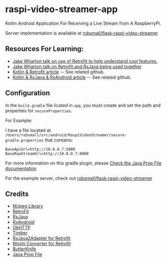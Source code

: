 # raspi-video-streamer-app
Kotlin Android Application For Receiving a Live Stream from A RaspberryPi.

Server implementation is available at [robsmall/flask-raspi-video-streamer](https://github.com/robsmall/flask-raspi-video-streamer)

Resources For Learning:
-----------------------
- [Jake Wharton talk on use of Retrofit to help understand cool features.](http://jakewharton.com/making-retrofit-work-for-you-ohio/)
- [Jake Wharton talk on Retrofit and RxJava being used together](http://jakewharton.com/retrofit-and-rxjava/)
- [Kotlin & Retrofit article](https://android.jlelse.eu/keddit-part-6-api-retrofit-kotlin-d309074af0) -- See related github.
- [Kotlin & RxJava & RxAndroid article](https://android.jlelse.eu/keddit-part-5-kotlin-rxjava-rxandroid-105f95bfcd22) -- See related github.

Configuration
-------------
In the `build.gradle` file licated in `app`, you must create and set the path and properties for `secureProperties`.

For Example:

I have a file located at `/Users/robsmall/src/android/RaspiVideoStreamer/secure-gradle.properties` that contains:
```
BaseApiUrl=http://10.0.0.7:5000
BaseRawStreamUrl=http://10.0.0.7:8000
```

For more information on this gradle plugin, please [Check the Java Prop File documentation](https://plugins.gradle.org/plugin/com.admc.javaPropFile)

For the example server, check out [robsmall/flask-raspi-video-streamer](https://github.com/robsmall/flask-raspi-video-streamer)

Credits
-------
- [MJpeg Library](https://github.com/niqdev/ipcam-view)
- [RetroFit](http://square.github.io/retrofit/)
- [RxJava](https://github.com/ReactiveX/RxJava)
- [RxAndroid](https://github.com/ReactiveX/RxAndroid)
- [OkHTTP](http://square.github.io/okhttp/)
- [Timber](https://github.com/JakeWharton/timber)
- [RxJava2Adapter for Retrofit](https://github.com/square/retrofit/tree/master/retrofit-adapters/rxjava2)
- [Moshi Converter for Retrofit](https://github.com/square/retrofit/tree/master/retrofit-converters/moshi)
- [ButterKnife](http://jakewharton.github.io/butterknife/)
- [Java Prop File](https://plugins.gradle.org/plugin/com.admc.javaPropFile)